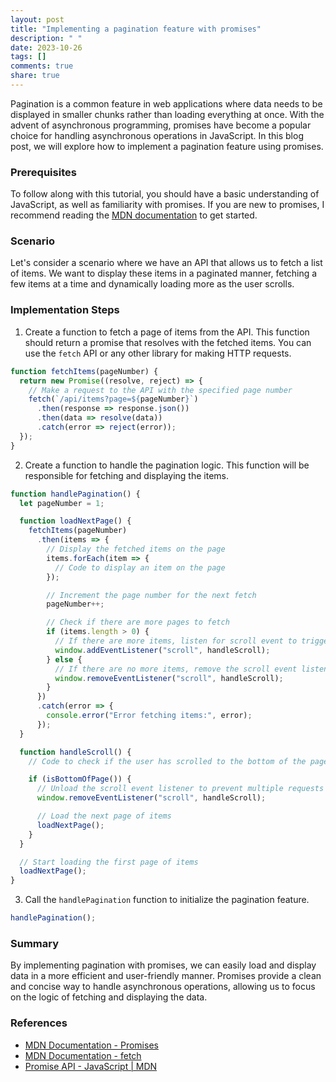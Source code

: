```yaml
---
layout: post
title: "Implementing a pagination feature with promises"
description: " "
date: 2023-10-26
tags: []
comments: true
share: true
---
```


Pagination is a common feature in web applications where data needs to be displayed in smaller chunks rather than loading everything at once. With the advent of asynchronous programming, promises have become a popular choice for handling asynchronous operations in JavaScript. In this blog post, we will explore how to implement a pagination feature using promises.

### Prerequisites

To follow along with this tutorial, you should have a basic understanding of JavaScript, as well as familiarity with promises. If you are new to promises, I recommend reading the [MDN documentation](https://developer.mozilla.org/en-US/docs/Web/JavaScript/Reference/Global_Objects/Promise) to get started.

### Scenario

Let's consider a scenario where we have an API that allows us to fetch a list of items. We want to display these items in a paginated manner, fetching a few items at a time and dynamically loading more as the user scrolls.

### Implementation Steps

1. Create a function to fetch a page of items from the API. This function should return a promise that resolves with the fetched items. You can use the `fetch` API or any other library for making HTTP requests.

```javascript
function fetchItems(pageNumber) {
  return new Promise((resolve, reject) => {
    // Make a request to the API with the specified page number
    fetch(`/api/items?page=${pageNumber}`)
      .then(response => response.json())
      .then(data => resolve(data))
      .catch(error => reject(error));
  });
}
```

2. Create a function to handle the pagination logic. This function will be responsible for fetching and displaying the items.

```javascript
function handlePagination() {
  let pageNumber = 1;

  function loadNextPage() {
    fetchItems(pageNumber)
      .then(items => {
        // Display the fetched items on the page
        items.forEach(item => {
          // Code to display an item on the page
        });

        // Increment the page number for the next fetch
        pageNumber++;

        // Check if there are more pages to fetch
        if (items.length > 0) {
          // If there are more items, listen for scroll event to trigger loading the next page
          window.addEventListener("scroll", handleScroll);
        } else {
          // If there are no more items, remove the scroll event listener
          window.removeEventListener("scroll", handleScroll);
        }
      })
      .catch(error => {
        console.error("Error fetching items:", error);
      });
  }

  function handleScroll() {
    // Code to check if the user has scrolled to the bottom of the page

    if (isBottomOfPage()) {
      // Unload the scroll event listener to prevent multiple requests
      window.removeEventListener("scroll", handleScroll);

      // Load the next page of items
      loadNextPage();
    }
  }

  // Start loading the first page of items
  loadNextPage();
}
```

3. Call the `handlePagination` function to initialize the pagination feature.

```javascript
handlePagination();
```

### Summary

By implementing pagination with promises, we can easily load and display data in a more efficient and user-friendly manner. Promises provide a clean and concise way to handle asynchronous operations, allowing us to focus on the logic of fetching and displaying the data.

### References

- [MDN Documentation - Promises](https://developer.mozilla.org/en-US/docs/Web/JavaScript/Reference/Global_Objects/Promise)
- [MDN Documentation - fetch](https://developer.mozilla.org/en-US/docs/Web/API/Fetch_API)
- [Promise API - JavaScript | MDN](https://developer.mozilla.org/en-US/docs/Web/JavaScript/Reference/Global_Objects/Promise)